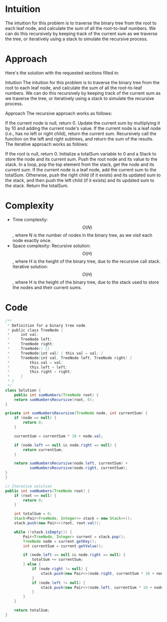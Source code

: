 # Intuition
The intuition for this problem is to traverse the binary tree from the root to each leaf node, and calculate the sum of all the root-to-leaf numbers. We can do this recursively by keeping track of the current sum as we traverse the tree, or iteratively using a stack to simulate the recursive process.

# Approach
Here's the solution with the requested sections filled in:

Intuition
The intuition for this problem is to traverse the binary tree from the root to each leaf node, and calculate the sum of all the root-to-leaf numbers. We can do this recursively by keeping track of the current sum as we traverse the tree, or iteratively using a stack to simulate the recursive process.

Approach
The recursive approach works as follows:

If the current node is null, return 0.
Update the current sum by multiplying it by 10 and adding the current node's value.
If the current node is a leaf node (i.e., has no left or right child), return the current sum.
Recursively call the function on the left and right subtrees, and return the sum of the results.
The iterative approach works as follows:

If the root is null, return 0.
Initialize a totalSum variable to 0 and a Stack to store the node and its current sum.
Push the root node and its value to the stack.
In a loop, pop the top element from the stack, get the node and its current sum.
If the current node is a leaf node, add the current sum to the totalSum.
Otherwise, push the right child (if it exists) and its updated sum to the stack, and then push the left child (if it exists) and its updated sum to the stack.
Return the totalSum.

# Complexity
- Time complexity: $$O(N)$$, where N is the number of nodes in the binary tree, as we visit each node exactly once.
- Space complexity:
Recursive solution: $$O(H)$$, where H is the height of the binary tree, due to the recursive call stack.
Iterative solution: $$O(H)$$, where H is the height of the binary tree, due to the stack used to store the nodes and their current sums.

# Code
```java
/**
 * Definition for a binary tree node.
 * public class TreeNode {
 *     int val;
 *     TreeNode left;
 *     TreeNode right;
 *     TreeNode() {}
 *     TreeNode(int val) { this.val = val; }
 *     TreeNode(int val, TreeNode left, TreeNode right) {
 *         this.val = val;
 *         this.left = left;
 *         this.right = right;
 *     }
 * }
 */
class Solution {
    public int sumNumbers(TreeNode root) {
    return sumNumbersRecursive(root, 0);
}

private int sumNumbersRecursive(TreeNode node, int currentSum) {
    if (node == null) {
        return 0;
    }

    currentSum = currentSum * 10 + node.val;

    if (node.left == null && node.right == null) {
        return currentSum;
    }

    return sumNumbersRecursive(node.left, currentSum) +
           sumNumbersRecursive(node.right, currentSum);
}
}
```

```java
// Iterative solution
public int sumNumbers(TreeNode root) {
    if (root == null) {
        return 0;
    }

    int totalSum = 0;
    Stack<Pair<TreeNode, Integer>> stack = new Stack<>();
    stack.push(new Pair<>(root, root.val));

    while (!stack.isEmpty()) {
        Pair<TreeNode, Integer> current = stack.pop();
        TreeNode node = current.getKey();
        int currentSum = current.getValue();

        if (node.left == null && node.right == null) {
            totalSum += currentSum;
        } else {
            if (node.right != null) {
                stack.push(new Pair<>(node.right, currentSum * 10 + node.right.val));
            }
            if (node.left != null) {
                stack.push(new Pair<>(node.left, currentSum * 10 + node.left.val));
            }
        }
    }

    return totalSum;
}
```

